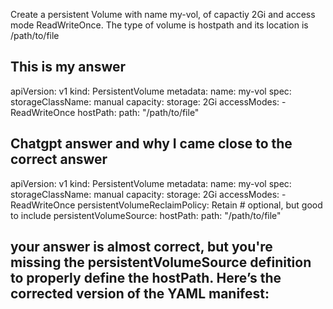 Create a persistent Volume  with name my-vol, of capactiy 2Gi and access mode ReadWriteOnce. The type of volume is hostpath and its location is /path/to/file


## This is my answer

apiVersion: v1
kind: PersistentVolume
metadata:
  name: my-vol
spec:
  storageClassName: manual
  capacity:
    storage: 2Gi
  accessModes:
    - ReadWriteOnce
  hostPath:
    path: "/path/to/file"

## Chatgpt answer and why I came close to the correct answer

apiVersion: v1
kind: PersistentVolume
metadata:
  name: my-vol
spec:
  storageClassName: manual
  capacity:
    storage: 2Gi
  accessModes:
    - ReadWriteOnce
  persistentVolumeReclaimPolicy: Retain  # optional, but good to include
  persistentVolumeSource:
    hostPath:
      path: "/path/to/file"


## your answer is almost correct, but you're missing the persistentVolumeSource definition to properly define the hostPath. Here’s the corrected version of the YAML manifest: